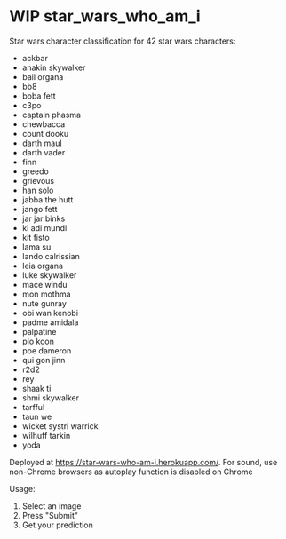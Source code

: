 # WIP star_wars_who_am_i
Star wars character classification for 42 star wars characters:
- ackbar
- anakin skywalker
- bail organa
- bb8
- boba fett
- c3po
- captain phasma
- chewbacca
- count dooku
- darth maul
- darth vader
- finn
- greedo
- grievous
- han solo
- jabba the hutt
- jango fett
- jar jar binks
- ki adi mundi
- kit fisto
- lama su
- lando calrissian
- leia organa
- luke skywalker
- mace windu
- mon mothma
- nute gunray
- obi wan kenobi
- padme amidala
- palpatine
- plo koon
- poe dameron
- qui gon jinn
- r2d2
- rey
- shaak ti
- shmi skywalker
- tarfful
- taun we
- wicket systri warrick
- wilhuff tarkin
- yoda

Deployed at https://star-wars-who-am-i.herokuapp.com/. For sound, use non-Chrome browsers as autoplay function is disabled on Chrome

Usage:
1. Select an image
2. Press "Submit"
3. Get your prediction